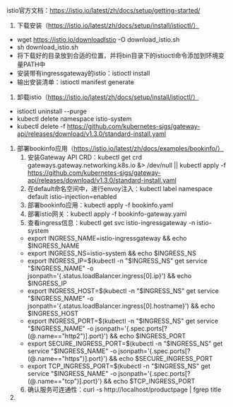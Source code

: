 istio官方文档：https://istio.io/latest/zh/docs/setup/getting-started/

1. 下载安装（https://istio.io/latest/zh/docs/setup/install/istioctl/）
* wget https://istio.io/downloadIstio -O download_istio.sh
* sh download_istio.sh
* 将下载好的目录放到合适的位置，并将bin目录下的istioctl命令添加到环境变量PATH中
* 安装带有ingressgateway的istio：istioctl install
* 输出安装清单：istioctl manifest generate

1. 卸载istio（https://istio.io/latest/zh/docs/setup/install/istioctl/）
* istioctl uninstall --purge
* kubectl delete namespace istio-system
* kubectl delete -f https://github.com/kubernetes-sigs/gateway-api/releases/download/v1.3.0/standard-install.yaml

1. 部署bookinfo应用（https://istio.io/latest/zh/docs/examples/bookinfo/）
   1. 安装Gateway API CRD：kubectl get crd gateways.gateway.networking.k8s.io &> /dev/null || kubectl apply -f https://github.com/kubernetes-sigs/gateway-api/releases/download/v1.3.0/standard-install.yaml
   2. 在default命名空间中，进行envoy注入：kubectl label namespace default istio-injection=enabled
   3. 部署bookinfo应用：kubectl apply -f bookinfo.yaml
   4. 部署istio网关：kubectl apply -f bookinfo-gateway.yaml
   5. 查看ingress信息：kubectl get svc istio-ingressgateway -n istio-system
     * export INGRESS_NAME=istio-ingressgateway && echo $INGRESS_NAME
     * export INGRESS_NS=istio-system && echo $INGRESS_NS
     * export INGRESS_IP=$(kubectl -n "$INGRESS_NS" get service "$INGRESS_NAME" -o jsonpath='{.status.loadBalancer.ingress[0].ip}') && echo $INGRESS_IP
     * export INGRESS_HOST=$(kubectl -n "$INGRESS_NS" get service "$INGRESS_NAME" -o jsonpath='{.status.loadBalancer.ingress[0].hostname}') && echo $INGRESS_HOST
     * export INGRESS_PORT=$(kubectl -n "$INGRESS_NS" get service "$INGRESS_NAME" -o jsonpath='{.spec.ports[?(@.name=="http2")].port}') && echo $INGRESS_PORT
     * export SECURE_INGRESS_PORT=$(kubectl -n "$INGRESS_NS" get service "$INGRESS_NAME" -o jsonpath='{.spec.ports[?(@.name=="https")].port}') && echo $SECURE_INGRESS_PORT
     * export TCP_INGRESS_PORT=$(kubectl -n "$INGRESS_NS" get service "$INGRESS_NAME" -o jsonpath='{.spec.ports[?(@.name=="tcp")].port}') && echo $TCP_INGRESS_PORT
   6. 确认服务可连通性：curl -s http://localhost/productpage | fgrep title
2. 
